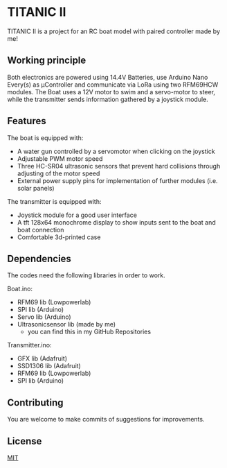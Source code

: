 # TITANIC II
TITANIC II is a project for an RC boat model with paired controller made by me!


## Working principle

Both electronics are powered using 14.4V Batteries, use Arduino Nano Every(s) as μController and communicate via LoRa using two RFM69HCW modules.
The Boat uses a 12V motor to swim and a servo-motor to steer, while the transmitter sends information gathered by a joystick module. 

## Features 
The boat is equipped with:
* A water gun controlled by a servomotor when clicking on the joystick
* Adjustable PWM motor speed
* Three HC-SR04 ultrasonic sensors that prevent hard collisions through adjusting of the motor speed
* External power supply pins for implementation of further modules (i.e. solar panels)

The transmitter is equipped with:
* Joystick module for a good user interface
* A tft 128x64 monochrome display to show inputs sent to the boat and boat connection
* Comfortable 3d-printed case

## Dependencies
The codes need the following libraries in order to work.

Boat.ino:
* RFM69 lib (Lowpowerlab)
* SPI lib (Arduino)
* Servo lib (Arduino)
* Ultrasonicsensor lib (made by me)
  * you can find this in my GitHub Repositories

Transmitter.ino:
* GFX lib (Adafruit)
* SSD1306 lib (Adafruit)
* RFM69 lib (Lowpowerlab)
* SPI lib (Arduino)

## Contributing

You are welcome to make commits of suggestions for improvements.

## License

[MIT](https://choosealicense.com/licenses/mit/)
